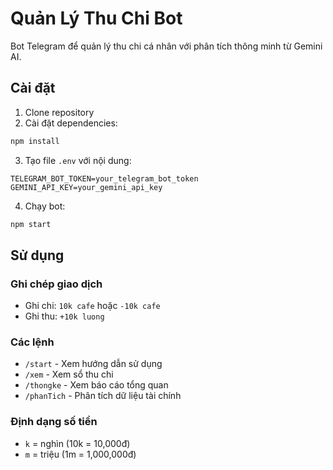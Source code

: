 # Quản Lý Thu Chi Bot

Bot Telegram để quản lý thu chi cá nhân với phân tích thông minh từ Gemini AI.

## Cài đặt

1. Clone repository
2. Cài đặt dependencies:
```bash
npm install
```
3. Tạo file `.env` với nội dung:
```
TELEGRAM_BOT_TOKEN=your_telegram_bot_token
GEMINI_API_KEY=your_gemini_api_key
```
4. Chạy bot:
```bash
npm start
```

## Sử dụng

### Ghi chép giao dịch
- Ghi chi: `10k cafe` hoặc `-10k cafe`
- Ghi thu: `+10k luong`

### Các lệnh
- `/start` - Xem hướng dẫn sử dụng
- `/xem` - Xem sổ thu chi
- `/thongke` - Xem báo cáo tổng quan
- `/phanTich` - Phân tích dữ liệu tài chính

### Định dạng số tiền
- `k` = nghìn (10k = 10,000đ)
- `m` = triệu (1m = 1,000,000đ)
